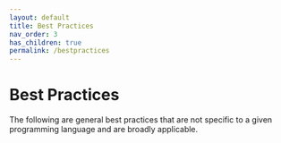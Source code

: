 ```yaml
---
layout: default
title: Best Practices
nav_order: 3
has_children: true
permalink: /bestpractices
---
```


# Best Practices

The following are general best practices that are not specific to a given programming language and are broadly applicable.
